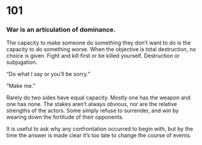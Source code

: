 # 101

### War is an articulation of dominance.

The capacity to make someone do something they don’t want to do is the capacity to do something worse. When the objective is total destruction, no choice is given. Fight and kill first or be killed yourself. Destruction or subjugation.

“Do what I say or you’ll be sorry.”

“Make me.”

Rarely do two sides have equal capacity. Mostly one has the weapon and one has none. The stakes aren’t always obvious, nor are the relative strengths of the actors. Some simply refuse to surrender, and win by wearing down the fortitude of their opponents.

It is useful to ask why any confrontation occurred to begin with, but by the time the answer is made clear it’s too late to change the course of events. 

